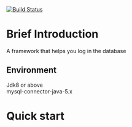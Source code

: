 [![Build Status](https://travis-ci.org/HankXV/Recorder.svg?branch=master)](https://travis-ci.org/HankXV/Recorder)
# Brief Introduction
A framework that helps you log in the database
## Environment
Jdk8 or above<br>
mysql-connector-java-5.x
# Quick start